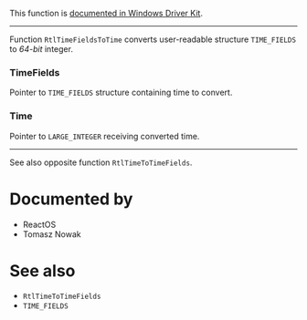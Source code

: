 This function is [documented in Windows Driver Kit](https://learn.microsoft.com/en-us/windows-hardware/drivers/ddi/wdm/nf-wdm-rtltimefieldstotime).

---

Function `RtlTimeFieldsToTime` converts user-readable structure `TIME_FIELDS` to *64-bit* integer.

### TimeFields

Pointer to `TIME_FIELDS` structure containing time to convert.

### Time

Pointer to `LARGE_INTEGER` receiving converted time.

---

See also opposite function `RtlTimeToTimeFields`.

# Documented by

* ReactOS
* Tomasz Nowak

# See also

* `RtlTimeToTimeFields`
* `TIME_FIELDS`

